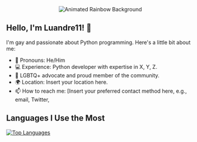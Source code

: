 <!-- Animated Rainbow Background -->
<div align="center">
    <img src="https://raw.githubusercontent.com/Luandre11/Luandre11/main/assets/rainbow.gif" alt="Animated Rainbow Background" />
</div>

<!-- Introduction -->
## Hello, I'm Luandre11! 🌈

I'm gay and passionate about Python programming. Here's a little bit about me:

- 🌟 Pronouns: He/Him
- 💻 Experience: Python developer with expertise in X, Y, Z.
- 🌈 LGBTQ+ advocate and proud member of the community.
- 🌍 Location: Insert your location here.
- 📫 How to reach me: [Insert your preferred contact method here, e.g., email, Twitter, 

<!-- Language Usage -->
## Languages I Use the Most

[![Top Languages](https://img.shields.io/github/languages/top/Luandre11/Cutie)](https://github.com/Luandre11/Cutie)

<!-- Replace "Luandre11/Luandre11" with your actual GitHub username and repository name -->



<!-- Additional Sections -->
<!-- Add more sections to your README as needed, such as projects, skills, education, etc. -->

